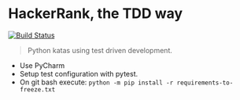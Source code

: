 # HackerRank, the TDD way  
[![Build Status](https://travis-ci.org/rdok/hackerrank.com.svg?branch=master)](https://travis-ci.org/rdok/hackerrank.com)  


> Python katas using test driven development.

 - Use PyCharm
 - Setup test configuration with pytest.
 - On git bash execute: `python -m pip install -r requirements-to-freeze.txt`
